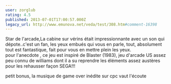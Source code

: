 ```yaml
---
user: zorglub
rating: 4.5
published: 2013-07-01T17:00:57.000Z
legacy_url: http://www.emunova.net/veda/test/308.htm#comment-16398
---
```

Star de l'arcade,La cabine sur vérins était impressionnante avec un son qui dépote..c'est un fan, les yeux embués qui vous en parle, tout, absolument tout est fantastique, fait pour vous en mettre plein les yeux.  
pour l'anecdote , ce jeu est inspiré de Blaster (1983), jeu d'arcade US assez peu connu de williams dont il a su reprendre les éléments assez austères pour les rehausser façon SEGA!!!

petit bonus, la musique de game over inédite sur cpc vaut l'écoute